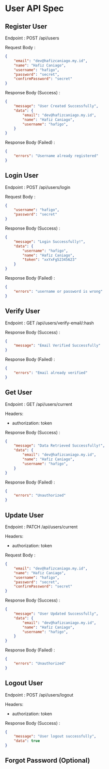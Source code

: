 # User API Spec

## Register User

Endpoint : POST /api/users

Request Body :

```json
{
    "email": "dev@hafizcaniago.my.id",
    "name": "Hafiz Caniago",
    "username": "hafigo",
    "password": "secret",
    "confirmPassword": "secret"
}
```

Response Body (Success) :
```json
{
    "message": "User Created Successfully",
    "data": {
        "email": "dev@hafizcaniago.my.id",
        "name": "Hafiz Caniago",
        "username": "hafigo",
    }
}
```

Response Body (Failed) :
```json
{
    "errors": "Username already registered"
}
```

## Login User

Endpoint : POST /api/users/login

Request Body :

```json
{
    "username": "hafigo",
    "password": "secret"
}
```

Response Body (Success) :
```json
{
    "message": "Login Successfully!",
    "data": {
        "username": "hafigo",
        "name": "Hafiz Caniago",
        "token": "xxYxFg52345623"
    }
}
```

Response Body (Failed) :
```json
{
    "errors": "username or password is wrong"
}
```

## Verify User

Endpoint : GET /api/users/verify-email/:hash

Response Body (Success) :
```json
{
    "message": "Email Verified Successfully"
}
```

Response Body (Failed) :
```json
{
    "errors": "Email already verified"
}
```

## Get User

Endpoint : GET /api/users/current

Headers:
- authorization: token

Response Body (Success) :
```json
{
    "message": "Data Retrieved Successfully!",
    "data": {
        "email": "dev@hafizcaniago.my.id",
        "name": "Hafiz Caniago",
        "username": "hafigo",
    }
}
```

Response Body (Failed) :
```json
{
    "errors": "Unauthorized"
}
```

## Update User

Endpoint : PATCH /api/users/current

Headers:
- authorization: token

Request Body :

```json
{
    "email": "dev@hafizcaniago.my.id",
    "name": "Hafiz Caniago",
    "username": "hafigo",
    "password": "secret",
    "confirmPassword": "secret"
}
```

Response Body (Success) :
```json
{
    "message": "User Updated Successfully",
    "data": {
        "email": "dev@hafizcaniago.my.id",
        "name": "Hafiz Caniago",
        "username": "hafigo",
    }
}
```

Response Body (Failed) :
```json
{
    "errors": "Unauthorized"
}
```

## Logout User
Endpoint : POST /api/users/logout

Headers:
- authorization: token

Response Body (Success) :
```json
{
    "message": "User logout successfully",
    "data": true
}
```

## Forgot Password (Optional)